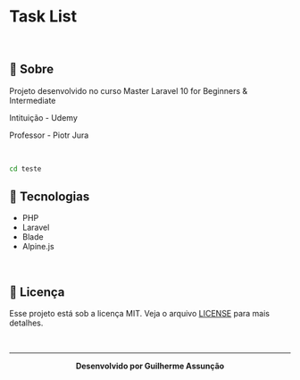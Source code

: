 # Task List

<br>

## :bookmark_tabs: Sobre

Projeto desenvolvido no curso Master Laravel 10 for Beginners & Intermediate

Intituição - Udemy

Professor - Piotr Jura

<br>

```bash
cd teste
```

## :rocket: Tecnologias

-   PHP
-   Laravel
-   Blade
-   Alpine.js

<br>

## :green_book: Licença

Esse projeto está sob a licença MIT. Veja o arquivo [LICENSE](LICENSE) para mais detalhes.

<br>

---

<div align="center">
    <b>Desenvolvido por Guilherme Assunção</b>
</div>
